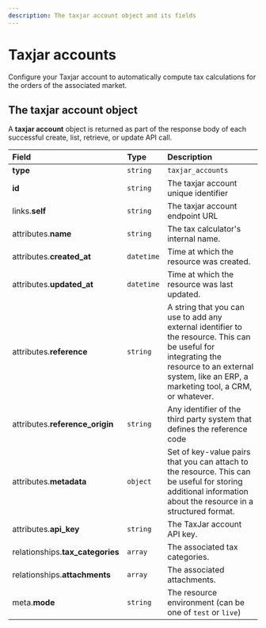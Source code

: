 ```yaml
---
description: The taxjar account object and its fields
---
```


# Taxjar accounts

Configure your Taxjar account to automatically compute tax calculations for the orders of the associated market.

## The taxjar account object

A **taxjar account** object is returned as part of the response body of each successful create, list, retrieve, or update API call.

| Field | Type | Description |
| :--- | :--- | :--- |
| **type** | `string` | `taxjar_accounts` |
| **id** | `string` | The taxjar account unique identifier |
| links.**self** | `string` | The taxjar account endpoint URL |
| attributes.**name** | `string` | The tax calculator's internal name. |
| attributes.**created\_at** | `datetime` | Time at which the resource was created. |
| attributes.**updated\_at** | `datetime` | Time at which the resource was last updated. |
| attributes.**reference** | `string` | A string that you can use to add any external identifier to the resource. This can be useful for integrating the resource to an external system, like an ERP, a marketing tool, a CRM, or whatever. |
| attributes.**reference\_origin** | `string` | Any identifier of the third party system that defines the reference code |
| attributes.**metadata** | `object` | Set of key-value pairs that you can attach to the resource. This can be useful for storing additional information about the resource in a structured format. |
| attributes.**api\_key** | `string` | The TaxJar account API key. |
| relationships.**tax\_categories** | `array` | The associated tax categories. |
| relationships.**attachments** | `array` | The associated attachments. |
| meta.**mode** | `string` | The resource environment \(can be one of `test` or `live`\) |

